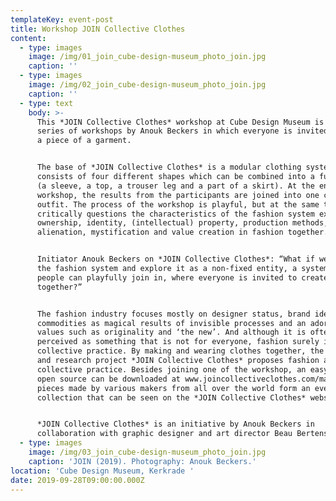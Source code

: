 ```yaml
---
templateKey: event-post
title: Workshop JOIN Collective Clothes
content:
  - type: images
    image: /img/01_join_cube-design-museum_photo_join.jpg
    caption: ''
  - type: images
    image: /img/02_join_cube-design-museum_photo_join.jpg
    caption: ''
  - type: text
    body: >-
      This *JOIN Collective Clothes* workshop at Cube Design Museum is part of a
      series of workshops by Anouk Beckers in which everyone is invited to make
      a piece of a garment.


      The base of *JOIN Collective Clothes* is a modular clothing system that
      consists of four different shapes which can be combined into a full outfit
      (a sleeve, a top, a trouser leg and a part of a skirt). At the end of the
      workshop, the results from the participants are joined into one complete
      outfit. The process of the workshop is playful, but at the same time it
      critically questions the characteristics of the fashion system exploring
      ownership, identity, (intellectual) property, production methods,
      alienation, mystification and value creation in fashion together.


      Initiator Anouk Beckers on *JOIN Collective Clothes*: “What if we open up
      the fashion system and explore it as a non-fixed entity, a system where
      people can playfully join in, where everyone is invited to create fashion
      together?”


      The fashion industry focuses mostly on designer status, brand identity,
      commodities as magical results of invisible processes and an adoration of
      values such as originality and ‘the new’. And although it is often
      perceived as something that is not for everyone, fashion surely is a
      collective practice. By making and wearing clothes together, the design
      and research project *JOIN Collective Clothes* proposes fashion as a
      collective practice. Besides joining one of the workshop, an easy-to-use
      open source can be downloaded at www.joincollectiveclothes.com/manual. The
      pieces made by various makers from all over the world form an ever-growing
      collection that can be seen on the *JOIN Collective Clothes* website.


      *JOIN Collective Clothes* is an initiative by Anouk Beckers in
      collaboration with graphic designer and art director Beau Bertens.
  - type: images
    image: /img/03_join_cube-design-museum_photo_join.jpg
    caption: 'JOIN (2019). Photography: Anouk Beckers.'
location: 'Cube Design Museum, Kerkrade '
date: 2019-09-28T09:00:00.000Z
---
```

